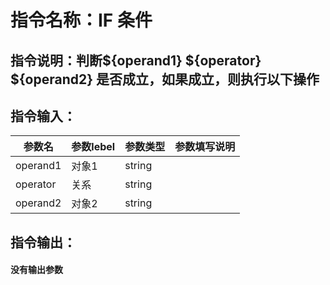 # 指令名称：IF 条件
## 指令说明：判断$\{operand1\} $\{operator\} $\{operand2\} 是否成立，如果成立，则执行以下操作
## 指令输入：

 | 参数名 | 参数lebel | 参数类型 | 参数填写说明 | 
 | ------------- | ------------- | ------------- | ------------- |
 | operand1 | 对象1 | string |  |
 | operator | 关系 | string |  |
 | operand2 | 对象2 | string |  |


## 指令输出：

#### 没有输出参数
	